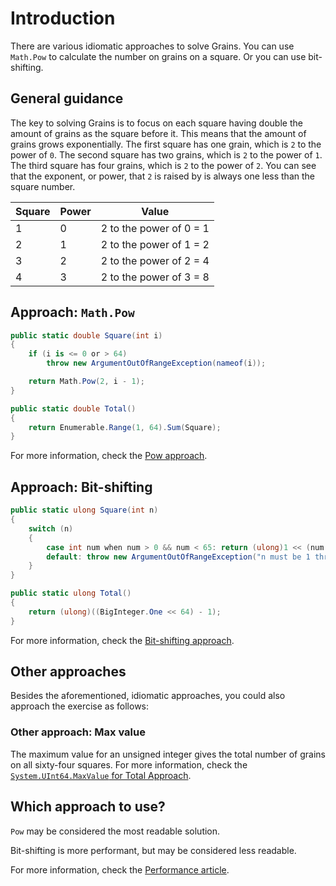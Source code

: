 # Introduction

There are various idiomatic approaches to solve Grains.
You can use `Math.Pow` to calculate the number on grains on a square.
Or you can use bit-shifting.

## General guidance

The key to solving Grains is to focus on each square having double the amount of grains as the square before it.
This means that the amount of grains grows exponentially.
The first square has one grain, which is `2` to the power of `0`.
The second square has two grains, which is `2` to the power of `1`.
The third square has four grains, which is `2` to the power of `2`.
You can see that the exponent, or power, that `2` is raised by is always one less than the square number.

| Square | Power | Value                   |
| ------ | ----- | ----------------------- |
| 1      | 0     | 2 to the power of 0 = 1 |
| 2      | 1     | 2 to the power of 1 = 2 |
| 3      | 2     | 2 to the power of 2 = 4 |
| 4      | 3     | 2 to the power of 3 = 8 |

## Approach: `Math.Pow`

```csharp
public static double Square(int i)
{
    if (i is <= 0 or > 64)
        throw new ArgumentOutOfRangeException(nameof(i));

    return Math.Pow(2, i - 1);
}

public static double Total()
{
    return Enumerable.Range(1, 64).Sum(Square);
}
```

For more information, check the [Pow approach][approach-pow].

## Approach: Bit-shifting

```csharp
public static ulong Square(int n)
{
    switch (n)
    {
        case int num when num > 0 && num < 65: return (ulong)1 << (num - 1);
        default: throw new ArgumentOutOfRangeException("n must be 1 through 64");
    }
}

public static ulong Total()
{
    return (ulong)((BigInteger.One << 64) - 1);
}
```

For more information, check the [Bit-shifting approach][approach-bit-shifting].

## Other approaches

Besides the aforementioned, idiomatic approaches, you could also approach the exercise as follows:

### Other approach: Max value

The maximum value for an unsigned integer gives the total number of grains on all sixty-four squares.
For more information, check the [`System.UInt64.MaxValue` for Total Approach][approach-max-value].

## Which approach to use?

`Pow` may be considered the most readable solution.

Bit-shifting is more performant, but may be considered less readable.

For more information, check the [Performance article][article-performance].

[approach-pow]: https://exercism.org/tracks/csharp/exercises/grains/approaches/pow
[approach-bit-shifting]: https://exercism.org/tracks/csharp/exercises/grains/approaches/bit-shifting
[approach-max-value]: https://exercism.org/tracks/csharp/exercises/grains/approaches/max-value
[article-performance]: https://exercism.org/tracks/csharp/exercises/grains/articles/performance
